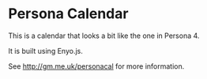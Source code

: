 Persona Calendar
================

This is a calendar that looks a bit like the one in Persona 4.

It is built using Enyo.js.

See http://gm.me.uk/personacal for more information.

